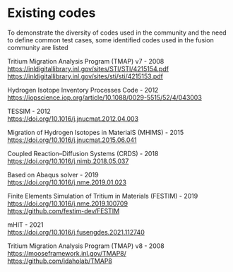 
# Existing codes

To demonstrate the diversity of codes used in the community and the need to define common test cases, some identified codes used in the fusion community are listed


Tritium Migration Analysis Program (TMAP) v7 - 2008 <br>
https://inldigitallibrary.inl.gov/sites/STI/STI/4215154.pdf <br>
https://inldigitallibrary.inl.gov/sites/sti/sti/4215153.pdf

Hydrogen Isotope Inventory Processes Code - 2012 <br>
https://iopscience.iop.org/article/10.1088/0029-5515/52/4/043003

TESSIM - 2012 <br>
https://doi.org/10.1016/j.jnucmat.2012.04.003

Migration of Hydrogen Isotopes in MaterialS (MHIMS) - 2015 <br>
https://doi.org/10.1016/j.jnucmat.2015.06.041

Coupled Reaction–Diffusion Systems (CRDS) - 2018 <br>
https://doi.org/10.1016/j.nimb.2018.05.037

Based on Abaqus solver - 2019 <br>
https://doi.org/10.1016/j.nme.2019.01.023

Finite Elements Simulation of Tritium in Materials (FESTIM) - 2019 <br>
https://doi.org/10.1016/j.nme.2019.100709 <br>
https://github.com/festim-dev/FESTIM 

mHIT - 2021 <br>
https://doi.org/10.1016/j.fusengdes.2021.112740

Tritium Migration Analysis Program (TMAP) v8 - 2008 <br>
https://mooseframework.inl.gov/TMAP8/
https://github.com/idaholab/TMAP8






